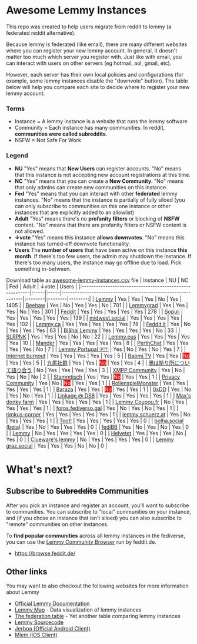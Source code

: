 
# Awesome Lemmy Instances

This repo was created to help users migrate from reddit to lemmy (a federated reddit alternative).

Because lemmy is federated (like email), there are many different websites where you can register your new lemmy account. In general, it doesn't matter too much which server you register with. Just like with email, you can interact with users on other servers (eg hotmail, aol, gmail, etc).

However, each server has their own local policies and configurations (for example, some lemmy instances disable the "downvote" button). The table below will help you compare each site to decide where to register your new lemmy account.

### Terms

 * Instance = A lemmy instance is a website that runs the lemmy software
 * Community = Each instance has many communities. In reddit, **communities were called subreddits**.
 * NSFW = Not Safe For Work

### Legend

 * **NU** "Yes" means that **New Users** can register accounts. "No" means that this instance is not accepting new account registrations at this time.
 * **NC** "Yes" means that you can create a **New Community**. "No" means that only admins can create new communities on this instance.
 * **Fed** "Yes" means that you can interact with other **federated** lemmy instances. "No" means that the instance is partially of fully siloed (you can only subscribe to communities on this one instance or other instances that are explicitly added to an allowlist)
 * **Adult** "Yes" means there's no **profanity filters** or blocking of **NSFW** content. "No" means that there are profanity filters or NSFW content is not allowed.
 * **↓vote** "Yes" means this instance **allows downvotes**. "No" means this instance has turned-off downvote functionality.
 * **Users** The **number of users** that have been active on this instance **this month**. If there's too few users, the admin may shutdown the instance. If there's too many users, the instance may go offline due to load. Pick something in-between.

Download table as <a href="https://raw.githubusercontent.com/maltfield/awesome-lemmy-instances/main/awesome-lemmy-instances.csv" target="_blank">awesome-lemmy-instances.csv</a> file
| Instance                                                | NU   | NC   | Fed                                                          | Adult   | ↓vote   |   Users |
|:--------------------------------------------------------|:-----|:-----|:-------------------------------------------------------------|:--------|:--------|--------:|
| [Lemmy](https://lemmy.ml)                               | Yes  | Yes  | Yes                                                          | No      | Yes     |    1405 |
| [Beehaw](https://beehaw.org)                            | Yes  | No   | Yes                                                          | Yes     | No      |     701 |
| [Lemmygrad](https://lemmygrad.ml)                       | Yes  | Yes  | Yes                                                          | No      | Yes     |     301 |
| [Feddit](https://feddit.de)                             | Yes  | Yes  | Yes                                                          | Yes     | Yes     |     278 |
| [Sopuli](https://sopuli.xyz)                            | Yes  | Yes  | Yes                                                          | Yes     | Yes     |     139 |
| [midwest.social](https://midwest.social)                | Yes  | Yes  | Yes                                                          | Yes     | Yes     |     102 |
| [Lemmy.ca](https://lemmy.ca)                            | Yes  | Yes  | Yes                                                          | Yes     | Yes     |      78 |
| [Feddit.it](https://feddit.it)                          | Yes  | No   | Yes                                                          | Yes     | Yes     |      63 |
| [Blåhaj Lemmy](https://lemmy.blahaj.zone)               | Yes  | Yes  | Yes                                                          | Yes     | No      |      33 |
| [SLRPNK](https://slrpnk.net)                            | Yes  | Yes  | Yes                                                          | No      | No      |      22 |
| [Lemmy.eus](https://lemmy.eus)                          | Yes  | Yes  | Yes                                                          | Yes     | Yes     |      10 |
| [Mander](https://mander.xyz)                            | Yes  | Yes  | Yes                                                          | Yes     | Yes     |       8 |
| [PerthChat](https://lemmy.perthchat.org)                | Yes  | Yes  | Yes                                                          | Yes     | No      |       7 |
| [Lemmy Portugal 🇵🇹](https://lemmy.pt)                   | Yes  | No   | Yes                                                          | No      | Yes     |       7 |
| [Internet burnout](https://group.lt)                    | Yes  | Yes  | Yes                                                          | Yes     | Yes     |       5 |
| [Baomi.TV](https://baomi.tv)                            | Yes  | Yes  | <span style="background-color: red; color: white;">No</span> | Yes     | Yes     |       5 |
| [九尾社群](https://bbs.9tail.net)                           | Yes  | Yes  | <span style="background-color: red; color: white;">No</span> | Yes     | Yes     |       4 |
| [鴉は拠り所について語り合う](https://lm.korako.me)                   | No   | Yes  | Yes                                                          | Yes     | Yes     |       3 |
| [XMPP Community](https://community.xmpp.net)            | Yes  | No   | Yes                                                          | No      | No      |       2 |
| [Stammtisch](https://stammtisch.hallertau.social)       | Yes  | Yes  | <span style="background-color: red; color: white;">No</span> | Yes     | Yes     |       1 |
| [Privacy Community](https://community.nicfab.it)        | Yes  | No   | <span style="background-color: red; color: white;">No</span> | Yes     | Yes     |       1 |
| [RollenspielMonster](https://lemmy.rollenspiel.monster) | Yes  | Yes  | Yes                                                          | Yes     | Yes     |       1 |
| [Baraza](https://baraza.africa)                         | Yes  | Yes  | <span style="background-color: red; color: white;">No</span> | Yes     | Yes     |       1 |
| [0xDD](https://0xdd.org.ru)                             | Yes  | No   | Yes                                                          | No      | Yes     |       1 |
| [Linkage @ DS8](https://linkage.ds8.zone)               | Yes  | Yes  | Yes                                                          | Yes     | Yes     |       1 |
| [Max's donky farm](https://donky.social)                | Yes  | Yes  | Yes                                                          | Yes     | Yes     |       1 |
| [Lemmy Coupou.fr](https://lemmy.coupou.fr)              | No   | Yes  | Yes                                                          | Yes     | Yes     |       1 |
| [foros.fediverso.gal](https://foros.fediverso.gal)      | Yes  | No   | Yes                                                          | No      | Yes     |       1 |
| [rimkus-corner](https://lemmy.rimkus.it)                | Yes  | Yes  | Yes                                                          | Yes     | Yes     |       1 |
| [lemmy.schuerz.at](https://lemmy.schuerz.at)            | Yes  | No   | Yes                                                          | Yes     | Yes     |       1 |
| [Toot!](https://lemmy.toot.pt)                          | Yes  | Yes  | Yes                                                          | Yes     | Yes     |       0 |
| [bolha.social (beta)](https://bolha.social)             | Yes  | No   | Yes                                                          | Yes     | Yes     |       0 |
| [fediBB](https://fedibb.ml)                             | Yes  | No   | Yes                                                          | No      | Yes     |       0 |
| [Lemmy](https://lemmy.services.coupou.fr)               | No   | Yes  | Yes                                                          | Yes     | Yes     |       0 |
| [Helvetet](https://lemmy.helvetet.eu)                   | Yes  | Yes  | Yes                                                          | No      | Yes     |       0 |
| [Clueware's lemmy](https://lemmy.clueware.org)          | No   | Yes  | Yes                                                          | Yes     | Yes     |       0 |
| [Lemmy graz.social](https://lemmy.graz.social)          | Yes  | Yes  | Yes                                                          | No      | No      |       0 |
# What's next?

## Subscribe to ~~Subreddits~~ Communities

After you pick an instance and register an account, you'll want to subscribe to communities. You can subscribe to "local" communities on your instance, and (if you chose an instance that isn't siloed) you can also subscribe to "remote" communities on other instances.

To **find popular communities** across all lemmy instances in the fediverse, you can use the [Lemmy Community Browser](https://browse.feddit.de/) run by feddit.de.

 * https://browse.feddit.de/

## Other links

You may want to also checkout the following websites for more information about Lemmy

 * [Official Lemmy Documentation](https://join-lemmy.org/docs/en/index.html)
 * [Lemmy Map](https://lemmymap.feddit.de) - Data visualization of lemmy instances
 * [The federation table](https://https://the-federation.info/platform/73) - Yet another table comparing lemmy instances
 * [Lemmy Sourcecode](https://github.com/LemmyNet/lemmy)
 * [Jerboa (Official Android Client)](https://f-droid.org/packages/com.jerboa/)
 * [Mlem (iOS Client)](https://testflight.apple.com/join/xQfmkJhc)

